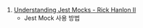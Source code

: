 1. [Understanding Jest Mocks - Rick Hanlon II](https://medium.com/@rickhanlonii/understanding-jest-mocks-f0046c68e53c)
   - Jest Mock 사용 방법

